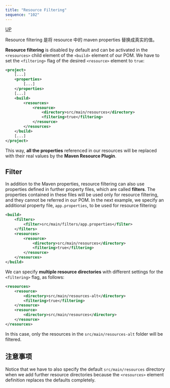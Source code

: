 ```yaml
---
title: "Resource Filtering"
sequence: "102"
---
```


[UP](/maven.html)


Resource filtering 是将 resource 中的 maven properties 替换成真实的值。

**Resource filtering** is disabled by default and
can be activated in the `<resources>` child element of the `<build>` element of our POM.
We have to set the `<filtering>` flag of the desired `<resource>` element to `true`:

```xml
<project>
    [...]
    <properties>
        [...]
    </properties>
    [...]
    <build>
        <resources>
            <resource>
                <directory>src/main/resources</directory>
                <filtering>true</filtering>
            </resource>
        </resources>
    </build>
    [...]
</project>
```

This way, **all the properties** referenced in our resources will be replaced with their real values
by the **Maven Resource Plugin**.

## Filter

In addition to the Maven properties, resource filtering can also use properties
defined in further property files, which are called **filters**.
The properties contained in these files will be used only for resource filtering,
and they cannot be referred in our POM.
In the next example, we specify an additional property file, `app.properties`, to be used for resource filtering:

```xml
<build>
    <filters>
        <filter>src/main/filters/app.properties</filter>
    </filters>
    <resources>
        <resource>
            <directory>src/main/resources</directory>
            <filtering>true</filtering>
        </resource>
    </resources>
</build>
```

We can specify **multiple resource directories** with different settings for the `<filtering>` flag, as follows:

```xml
<resources>
    <resource>
        <directory>src/main/resources-alt</directory>
        <filtering>true</filtering>
    </resource>
    <resource>
        <directory>src/main/resources</directory>
    </resource>
</resources>
```

In this case, only the resources in the `src/main/resources-alt` folder will be filtered.

## 注意事项

Notice that we have to also specify the default `src/main/resources` directory
when we add further resource directories
because the `<resources>` element definition replaces the defaults completely.
